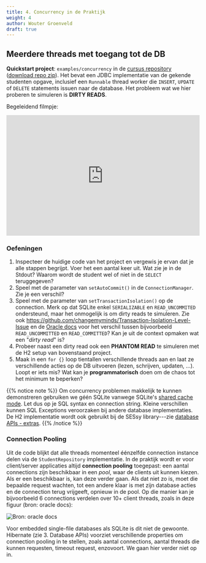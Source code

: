 ```yaml
---
title: 4. Concurrency in de Praktijk
weight: 4
author: Wouter Groenveld
draft: true
---
```


## Meerdere threads met toegang tot de DB

**Quickstart project**: `examples/concurrency` in de [cursus repository](https://github.com/kuleuven-Diepenbeek/db-course) ([download repo zip](https://github.com/KULeuven-Diepenbeek/db-course/archive/refs/heads/main.zip)). Het bevat een JDBC implementatie van de gekende studenten opgave, inclusief een `Runnable` thread worker die `INSERT`, `UPDATE` of `DELETE` statements issuen naar de database. Het probleem wat we hier proberen te simuleren is **DIRTY READS**.

Begeleidend filmpje:

<div style="position: relative; padding-bottom: 62.5%; height: 0;"><iframe src="https://www.loom.com/embed/7bec2d4a5aab482bad0443e6e6f8d68d" frameborder="0" webkitallowfullscreen mozallowfullscreen allowfullscreen style="position: absolute; top: 0; left: 0; width: 100%; height: 100%;"></iframe></div>



### Oefeningen

1. Inspecteer de huidige code van het project en vergewis je ervan dat je alle stappen begrijpt. Voer het een aantal keer uit. Wat zie je in de Stdout? Waarom wordt de student wel of niet in de `SELECT` teruggegeven?
2. Speel met de parameter van `setAutoCommit()` in de `ConnectionManager`. Zie je een verschil? 
3. Speel met de parameter van `setTransactionIsolation()` op de connection. Merk op dat SQLite enkel `SERIALIZABLE` en `READ_UNCOMMITED` ondersteund, maar het onmogelijk is om dirty reads te simuleren. Zie ook https://github.com/changemyminds/Transaction-Isolation-Level-Issue en de [Oracle docs](https://docs.oracle.com/cd/E19830-01/819-4721/beamv/index.html) voor het verschil tussen bijvoorbeeld `READ_UNCOMMITTED` en `READ_COMMITTED`? Kan je uit de context opmaken wat een "_dirty read_" is?
4. Probeer naast een dirty read ook een **PHANTOM READ** te simuleren met de H2 setup van bovenstaand project. 
5. Maak in een `for {}` loop tientallen verschillende threads aan en laat ze verschillende acties op de DB uitvoeren (lezen, schrijven, updaten, ...). Loopt er iets mis? Wat kan je **programmatorisch** doen om de chaos tot het minimum te beperken?

{{% notice note %}}
Om concurrency problemen makkelijk te kunnen demonstreren gebruiken we géén SQLite vanwege SQLite's [shared cache mode](https://www.sqlite.org/sharedcache.html). Let dus op je SQL syntax en connection string. Kleine verschillen kunnen SQL Exceptions veroorzaken bij andere database implementaties. <br/>
De H2 implementatie wordt ook gebruikt bij de SESsy library---zie [database APIs - extras](/apis/ex/).
{{% /notice %}}


### Connection Pooling

Uit de code blijkt dat alle threads momenteel éénzelfde connection instance delen via de `StudentRepository` implementatie. In de praktijk wordt er voor client/server applicaties altijd **connection pooling** toegepast: een aantal connections zijn beschikbaar in een _pool_, waar de clients uit kunnen kiezen. Als er een beschikbaar is, kan deze verder gaan. Als dat niet zo is, moet die bepaalde request wachten, tot een andere klaar is met zijn database acties en de connection terug vrijgeeft, opnieuw in de pool. Op die manier kan je bijvoorbeeld 6 connections verdelen over 10+ client threads, zoals in deze figuur (bron: oracle docs):

![](/img/connectionpool.gif "Bron: oracle docs")

Voor embedded single-file databases als SQLite is dit niet de gewoonte. Hibernate (zie 3. Database APIs) voorziet verschillende properties om connection pooling in te stellen, zoals aantal connections, aantal threads die kunnen requesten, timeout request, enzovoort. We gaan hier verder niet op in. 

